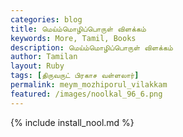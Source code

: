 ```yaml
---  
categories: blog  
title: மெய்ம்மொழிப்பொருள் விளக்கம்
keywords: More, Tamil, Books  
description: மெய்ம்மொழிப்பொருள் விளக்கம்
author: Tamilan  
layout: Ruby  
tags: [திருவருட் பிரகாச வள்ளலார்]
permalink: meym_mozhiporul_vilakkam  
featured: /images/noolkal_96_6.png  
---  
```

{% include install_nool.md %} 

